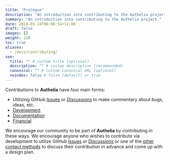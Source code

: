 ```yaml
---
title: "Prologue"
description: "An introduction into contributing to the Authelia project."
summary: "An introduction into contributing to the Authelia project."
date: 2024-03-14T06:00:14+11:00
draft: false
images: []
weight: 110
toc: true
aliases:
  - /docs/contributing/
seo:
  title: "" # custom title (optional)
  description: "" # custom description (recommended)
  canonical: "" # custom canonical URL (optional)
  noindex: false # false (default) or true
---
```


Contributions to __Authelia__ have four main forms:

* Utilizing GitHub [Issues] or [Discussions] to make commentary about bugs, ideas, etc.
* [Development](../development/introduction.md)
* [Documentation](documentation-contributions.md)
* [Financial](financial.md)

We encourage our community to be part of __Authelia__ by contributing in these ways. We encourage anyone who wishes to
contribute via development to utilize GitHub [Issues] or [Discussions] or one of the
[other contact methods](../../information/contact.md) to discuss their contribution in advance and come up with a design
plan.

[Issues]: https://github.com/authelia/authelia/issues
[Discussions]: https://github.com/authelia/authelia/discussions
